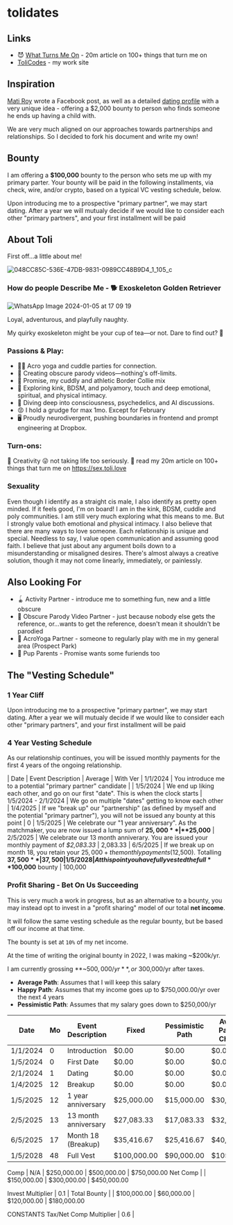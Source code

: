 # tolidates

## Links
- 😈 [What Turns Me On](https://sex.toli.love) - 20m article on 100+ things that turn me on
- [ToliCodes](https://tolicodes.com) - my work site

## Inspiration
[Mati Roy](https://www.facebook.com/mati.roy.09) wrote a Facebook post, as well as a detailed [dating profile](https://matiroy.com/writings/My-dating-profile.html) with a very unique idea - offering a $2,000 bounty to person who finds someone he ends up having a child with.

We are very much aligned on our approaches towards partnerships and relationships. So I decided to fork his document and write my own!

## Bounty 
I am offering a **$100,000** bounty to the person who sets me up with my primary parter. Your bounty will be paid in the following installments, via check, wire, and/or crypto, based on a typical VC vesting schedule, below.

Upon introducing me to a prospective "primary partner", we may start dating. After a year we will mutualy decide if we would like to consider each other "primary partners", and your first installment will be paid


## About Toli
First off...a little about me!

![048CC85C-536E-47DB-9831-0989CC48B9D4_1_105_c](https://github.com/tolicodes/tolidates/assets/30080870/201aab4b-4324-4159-82f4-81b42cdba2c6)

### How do people Describe Me - 🐕 Exoskeleton Golden Retriever
![WhatsApp Image 2024-01-05 at 17 09 19](https://github.com/tolicodes/tolidates/assets/30080870/62943efa-d7c1-4047-ac49-920b9c0b88ff)

Loyal, adventurous, and playfully naughty. 

My quirky exoskeleton might be your cup of tea—or not. Dare to find out? 🍵 

### Passions & Play:
- 🤸‍♂️ Acro yoga and cuddle parties for connection.
- 🎥 Creating obscure parody videos—nothing's off-limits.
- 🐶 Promise, my cuddly and athletic Border Collie mix
- 🔗 Exploring kink, BDSM, and polyamory, touch and deep emotional, spiritual, and physical intimacy.
- 🧠 Diving deep into consciousness, psychedelics, and AI discussions.
- 😡 I hold a grudge for max 1mo. Except for February
- 🖥️ Proudly neurodivergent, pushing boundaries in frontend and prompt engineering at Dropbox.

### Turn-ons:
🎨 Creativity
😜 not taking life too seriously.
📃 read my 20m article on 100+ things that turn me on https://sex.toli.love

### Sexuality
Even though I identify as a straight cis male, I also identify as pretty open minded. If it feels good, I'm on board! I am in the kink, BDSM, cuddle and poly communities. I am still very much exploring what this means to me. But I strongly value both emotional and physical intimacy. I also believe that there are many ways to love someone. Each relationship is unique and special. Needless to say, I value open communication and assuming good faith. I believe that just about any argument boils down to a misunderstanding or misaligned desires. There's almost always a creative solution, though it may not come linearly, immediately, or painlessly.

## Also Looking For

- 🪀 Activity Partner - introduce me to something fun, new and a little obscure
- 🤣 Obscure Parody Video Partner - just because nobody else gets the reference, or...wants to get the reference, doesn't mean it shouldn't be parodied
- 🤸 AcroYoga Partner - someone to regularly play with me in my general area (Prospect Park)
- 🐶 Pup Parents - Promise wants some furiends too

## The "Vesting Schedule"
### 1 Year Cliff
Upon introducing me to a prospective "primary partner", we may start dating. After a year we will mutualy decide if we would like to consider each other "primary partners", and your first installment will be paid

### 4 Year Vesting Schedule
As our relationship continues, you will be issued monthly payments for the first 4 years of the ongoing relationship.


| Date | Event Description | Average | With Ver
| 1/1/2024 | You introduce me to a potential "primary partner" candidate | 
| 1/5/2024 | We end up liking each other, and go on our first "date". This is when the clock starts
| 1/5/2024 - 2/1/2024 | We go on multiple "dates" getting to know each other
| 1/4/2025 | If we "break up" our "partnership" (as defined by myself and the potential "primary partner"), you will not be issued any bounty at this point | 0 
| 1/5/2025 | We celebrate our "1 year anniversary". As the matchmaker, you are now issued a lump sum of **$25,000** | **$25,000**
| 2/5/2025 | We celebrate our 13 month anniverary. You are issued your monthly payment of *$2,083.33* | 2,083.33
| 6/5/2025 | If we break up on month 18, you retain your $25,000 + the monthly payments ($12,500). Totalling **$37,500** | 37,500
| 1/5/2028 | At this point you have fully vested the full **$100,000** bounty | 100,000

### Profit Sharing - Bet On Us Succeeding
This is very much a work in progress, but as an alternative to a bounty, you may instead opt to invest in a "profit sharing" model of our total **net income**.

It will follow the same vesting schedule as the regular bounty, but be based off our income at that time.

The bounty is set at `10%` of my net income.

At the time of writing the original bounty in 2022, I was making ~$200k/yr. 

I am currently grossing **~$500,000/yr**, or ~$300,000/yr after taxes. 

* **Average Path**: Assumes that I will keep this salary
* **Happy Path**: Assumes that my income goes up to $750,000.00/yr over the next 4 years
* **Pessimistic Path**: Assumes that my salary goes down to $250,000/yr


| Date     | Mo | Event Description      | Fixed        | Pessimistic Path | Average Path (No Change) | Happy Path  |
|----------|----|------------------------|--------------|------------------|--------------------------|-------------|
| 1/1/2024 | 0  | Introduction           | $0.00        | $0.00            | $0.00                    | $0.00       |
| 1/5/2024 | 0  | First Date             | $0.00        | $0.00            | $0.00                    | $0.00       |
| 2/1/2024 | 1  | Dating                 | $0.00        | $0.00            | $0.00                    | $0.00       |
| 1/4/2025 | 12 | Breakup                | $0.00        | $0.00            | $0.00                    | $0.00       |
| 1/5/2025 | 12 | 1 year anniversary     | $25,000.00   | $15,000.00       | $30,000.00               | $45,000.00  |
| 2/5/2025 | 13 | 13 month anniversary   | $27,083.33   | $17,083.33       | $32,083.33               | $47,083.33  |
| 6/5/2025 | 17 | Month 18 (Breakup)     | $35,416.67   | $25,416.67       | $40,416.67               | $55,416.67  |
| 1/5/2028 | 48 | Full Vest              | $100,000.00  | $90,000.00       | $105,000.00              | $120,000.00 |

Comp                | N/A          | $250,000.00   | $500,000.00   | $750,000.00
Net Comp            |              | $150,000.00   | $300,000.00   | $450,000.00

Invest Multiplier   | 0.1          |
Total Bounty        |              | $100,000.00   | $60,000.00    | $120,000.00 | $180,000.00

CONSTANTS
Tax/Net Comp Multiplier | 0.6       |

